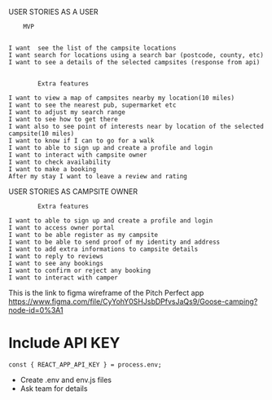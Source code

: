 ﻿USER STORIES AS A USER

    	MVP


    I want  see the list of the campsite locations
    I want search for locations using a search bar (postcode, county, etc)
    I want to see a details of the selected campsites (response from api)


    		Extra features

    I want to view a map of campsites nearby my location(10 miles)
    I want to see the nearest pub, supermarket etc
    I want to adjust my search range
    I want to see how to get there
    I want also to see point of interests near by location of the selected campsite(10 miles)
    I want to know if I can to go for a walk
    I want to able to sign up and create a profile and login
    I want to interact with campsite owner
    I want to check availability
    I want to make a booking
    After my stay I want to leave a review and rating

USER STORIES AS CAMPSITE OWNER

    		Extra features

    I want to able to sign up and create a profile and login
    I want to access owner portal
    I want to be able register as my campsite
    I want to be able to send proof of my identity and address
    I want to add extra informations to campsite details
    I want to reply to reviews
    I want to see any bookings
    I want to confirm or reject any booking
    I want to interact with camper

This is the link to figma wireframe of the Pitch Perfect app
https://www.figma.com/file/CyYohY0SHJsbDPfvsJaQs9/Goose-camping?node-id=0%3A1

# Include API KEY

```
const { REACT_APP_API_KEY } = process.env;
```

- Create .env and env.js files
- Ask team for details
